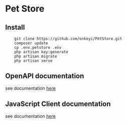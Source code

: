 # Pet Store

## Install
```shell
    git clone https://github.com/onkeyi/PetStore.git
    composer update
    cp .env.petstore .env
    php artisan key:generate
    php artisan migrate
    php artisan serve
```

## OpenAPI documentation
see documentation [here](https://github.com/onkeyi/PetStore/blob/developer/document/README.md)

## JavaScript Client documentation
see documentation [here](https://github.com/onkeyi/PetStore/blob/developer/client/pet_store_api/README.md)
